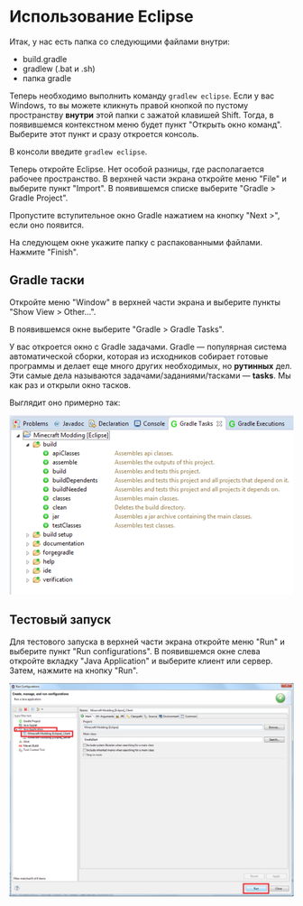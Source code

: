 # Использование Eclipse

Итак, у нас есть папка со следующими файлами внутри:

* build.gradle
* gradlew (.bat и .sh)
* папка gradle

Теперь необходимо выполнить команду `gradlew eclipse`. Если у вас Windows, то вы можете кликнуть правой кнопкой
по пустому пространству **внутри** этой папки с зажатой клавишей Shift. Тогда, в появившемся контекстном меню будет пункт
"Открыть окно команд". Выберите этот пункт и сразу откроется консоль.

В консоли введите `gradlew eclipse`.

Теперь откройте Eclipse. Нет особой разницы, где располагается рабочее пространство. В верхней части экрана откройте
меню "File" и выберите пункт "Import". В появившемся списке выберите "Gradle > Gradle Project".

Пропустите вступительное окно Gradle нажатием на кнопку "Next >", если оно появится.

На следующем окне укажите папку с распакованными файлами. Нажмите "Finish".

## Gradle таски

Откройте меню "Window" в верхней части экрана и выберите пункты "Show View > Other...".

В появившемся окне выберите "Gradle > Gradle Tasks".

У вас откроется окно с Gradle задачами. Gradle — популярная система автоматической сборки, которая из исходников
собирает готовые программы и делает еще много других необходимых, но **рутинных** дел. Эти самые дела называются
задачами/заданиями/тасками — **tasks**. Мы как раз и открыли окно тасков.

Выглядит оно примерно так:

![Демнострация Gradle тасков](images/gradle_tasks.png)

## Тестовый запуск

Для тестового запуска в верхней части экрана откройте меню "Run" и выберите пункт "Run configurations". В появившемся
окне слева откройте вкладку "Java Application" и выберите клиент или сервер. Затем, нажмите на кнопку "Run".

![Демонстрация тестового запуска](images/run.png)
